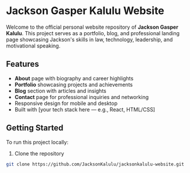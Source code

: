 # Jackson Gasper Kalulu Website

Welcome to the official personal website repository of **Jackson Gasper Kalulu**. This project serves as a portfolio, blog, and professional landing page showcasing Jackson's skills in law, technology, leadership, and motivational speaking.

## Features

- **About** page with biography and career highlights  
- **Portfolio** showcasing projects and achievements  
- **Blog** section with articles and insights  
- **Contact** page for professional inquiries and networking  
- Responsive design for mobile and desktop  
- Built with [your tech stack here — e.g., React, HTML/CSS]

## Getting Started

To run this project locally:

1. Clone the repository  
```bash
git clone https://github.com/JacksonKalulu/jacksonkalulu-website.git
